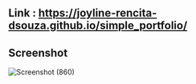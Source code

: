 ## Link : https://joyline-rencita-dsouza.github.io/simple_portfolio/
## Screenshot

![Screenshot (860)](https://github.com/user-attachments/assets/472838c6-070f-4a06-b567-f5fffc199294)
